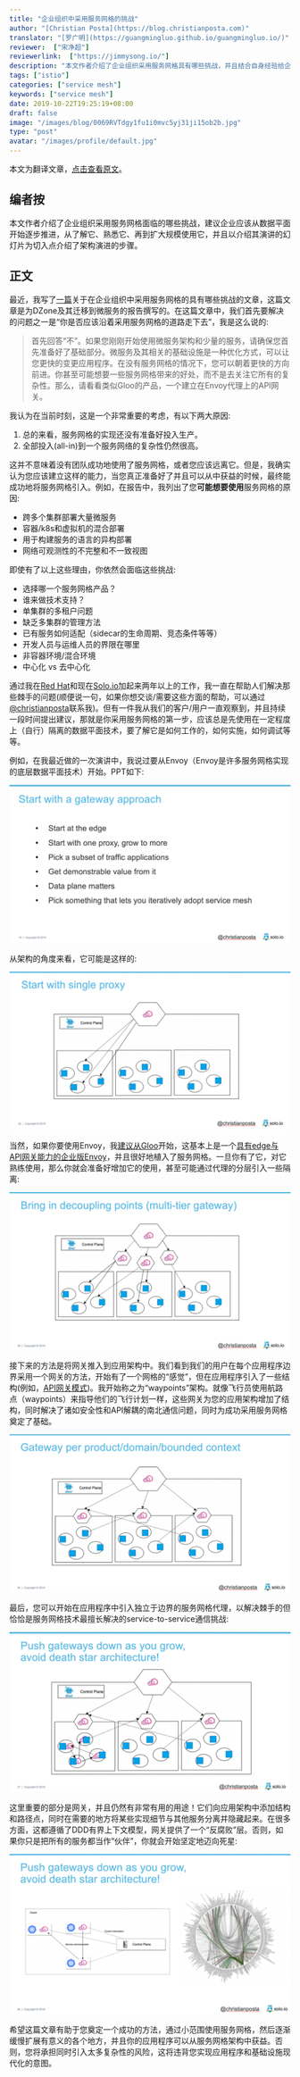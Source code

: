 ```yaml
---
title: "企业组织中采用服务网格的挑战"
author: "[Christian Posta](https://blog.christianposta.com)"
translator: "[罗广明](https://guangmingluo.github.io/guangmingluo.io/)"
reviewer:  ["宋净超"]
reviewerlink:  ["https://jimmysong.io/"]
description: "本文作者介绍了企业组织采用服务网格具有哪些挑战，并且结合自身经验给企业组织提出了推进服务网格的建议。"
tags: ["istio"]
categories: ["service mesh"]
keywords: ["service mesh"]
date: 2019-10-22T19:25:19+08:00
draft: false
image: "/images/blog/0069RVTdgy1fu1i0mvc5yj31ji15ob2b.jpg"
type: "post"
avatar: "/images/profile/default.jpg"
---
```


本文为翻译文章，[点击查看原文](https://blog.christianposta.com/challenges-of-adopting-service-mesh-in-enterprise-organizations/)。

## 编者按

本文作者介绍了企业组织采用服务网格面临的哪些挑战，建议企业应该从数据平面开始逐步推进，从了解它、熟悉它、再到扩大规模使用它，并且以介绍其演讲的幻灯片为切入点介绍了架构演进的步骤。

## 正文

最近，我写了[一篇](https://dzone.com/trendreports/migrating-to-microservices-2)关于在企业组织中采用服务网格的具有哪些挑战的文章，这篇文章是为DZone及其迁移到微服务的报告撰写的。在这篇文章中，我们首先要解决的问题之一是“你是否应该沿着采用服务网格的道路走下去”，我是这么说的:

> 首先回答“不”。如果您刚刚开始使用微服务架构和少量的服务，请确保您首先准备好了基础部分。微服务及其相关的基础设施是一种优化方式，可以让您更快的变更应用程序。在没有服务网格的情况下，您可以朝着更快的方向前进。你甚至可能想要一些服务网格带来的好处，而不是去关注它所有的复杂性。那么，请看看类似Gloo的产品，一个建立在Envoy代理上的API网关。

我认为在当前时刻，这是一个非常重要的考虑，有以下两大原因:

1. 总的来看，服务网格的实现还没有准备好投入生产。
2. 全部投入(all-in)到一个服务网络的复杂性仍然很高。

这并不意味着没有团队成功地使用了服务网格，或者您应该远离它。但是，我确实认为您应该建立这样的能力，当您真正准备好了并且可以从中获益的时候，最终能成功地将服务网格引入。例如，在报告中，我列出了您**可能想要使用**服务网格的原因:

- 跨多个集群部署大量微服务
- 容器/k8s和虚拟机的混合部署
- 用于构建服务的语言的异构部署
- 网络可观测性的不完整和不一致视图

即使有了以上这些理由，你依然会面临这些挑战:

- 选择哪一个服务网格产品？
- 谁来做技术支持？
- 单集群的多租户问题
- 缺乏多集群的管理方法
- 已有服务如何适配（sidecar的生命周期、竞态条件等等）
- 开发人员与运维人员的界限在哪里
- 非容器环境/混合环境
- 中心化 vs 去中心化

通过我在[Red Hat](https://blog.christianposta.com/moving-on-from-red-hat/)和现在[Solo.io](https://blog.christianposta.com/career/new-adventure-starts-at-solo-io/)加起来两年以上的工作，我一直在帮助人们解决那些棘手的问题(顺便说一句，如果你想交谈/需要这些方面的帮助，可以通过[@christianposta](http://twitter.com/christianposta?lang=en)联系我)。但有一件我从我们的客户/用户一直观察到，并且持续一段时间提出建议，那就是你采用服务网格的第一步，应该总是先使用在一定程度上（自行）隔离的数据平面技术，要了解它是如何工作的，如何实施，如何调试等等。

例如，在我最近做的一次演讲中，我说过要从Envoy（Envoy是许多服务网格实现的底层数据平面技术）开始。PPT如下:

![start-slow-slide](start-slow-slide.png)

从架构的角度来看，它可能是这样的:

![single-gateway](single-gateway.png)

当然，如果你要使用Envoy，我[建议从Gloo](https://medium.com/solo-io/getting-started-with-a-service-mesh-starts-with-a-gateway-96384deedca2)开始，这基本上是一个[具有edge与API网关能力的企业版Envoy](https://gloo.solo.io/)，并且很好地植入了服务网格。一旦你有了它，对它熟练使用，那么你就会准备好增加它的使用，甚至可能通过代理的分层引入一些隔离:

![multi-tier-gw](multi-tier-gw.png)

接下来的方法是将网关推入到应用架构中。我们看到我们的用户在每个应用程序边界采用一个网关的方法，开始有了一个网格的“感觉”，但在应用程序引入了一些结构(例如，[API网关模式](https://medium.com/solo-io/api-gateways-are-going-through-an-identity-crisis-d1d833a313d7))。我开始称之为“waypoints”架构。就像飞行员使用航路点（waypoints）来指导他们的飞行计划一样，这些网关为您的应用架构增加了结构，同时解决了诸如安全性和API解耦的南北通信问题，同时为成功采用服务网格奠定了基础。

![bc-gw](bc-gw.png)

最后，您可以开始在应用程序中引入独立于边界的服务网格代理，以解决棘手的但恰恰是服务网格技术最擅长解决的service-to-service通信挑战:

![push-down-gw](push-down-gw.png)

这里重要的部分是网关，并且仍然有非常有用的用途！它们向应用架构中添加结构和路径点，同时在需要的地方将某些实现细节与其他服务分离并隐藏起来。在很多方面，这都遵循了DDD有界上下文模型，网关提供了一个“反腐败”层。否则，如果你只是把所有的服务都当作“伙伴”，你就会开始坚定地迈向死星:

![deathstar](deathstar.png)

希望这篇文章有助于您奠定一个成功的方法，通过小范围使用服务网格，然后逐渐缓慢扩展有意义的各个地方，并且你的应用程序可以从服务网格架构中获益。否则，您将承担同时引入太多复杂性的风险，这将违背您实现应用程序和基础设施现代化的意图。

